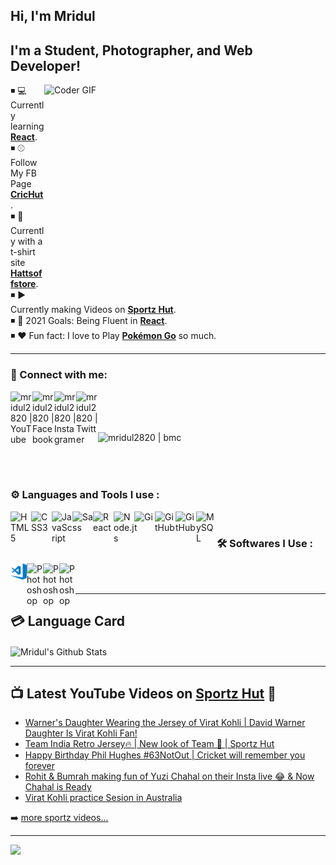 ## Hi, I'm Mridul

## I'm a Student, Photographer, and Web Developer!

<img align="right" src="https://i.pinimg.com/originals/02/74/20/0274207612d515f49012c87803a9e631.gif" alt="Coder GIF" width="450" height="350">


◾ 💻 Currently learning **[React][react]**.
<br/>
◾ ⚾  Follow My FB Page **[CricHut][CricHut]**.
<br/>
◾ 👕 Currently with a t-shirt site **[Hattsoffstore][hattsoff]**.
<br/>
◾ ▶  Currently making Videos on  **[Sportz Hut][sportzhut]**.
<br/>
◾ 🥅 2021 Goals: Being Fluent in **[React][react]**.
<br/>
◾ ❤ Fun fact: I love to Play **[Pokémon Go](https://pokemongolive.com/)** so much.
<br/>

---

### 🧧 Connect with me:

[<img align="left" alt="mridul2820 | YouTube" width="35px" src="https://mridul2820.github.io/github-assets/assets/youtube.svg" />][sportzhut]
[<img align="left" alt="mridul2820 | Facebook" width="35px" src="https://mridul2820.github.io/github-assets/assets/facebook.svg" />][facebook]
[<img align="left" alt="mridul2820 | Instagram" width="35px" src="https://mridul2820.github.io/github-assets/assets/instagram.svg" />][instagram]
[<img align="left" alt="mridul2820 | Twitter" width="35px" src="https://mridul2820.github.io/github-assets/assets/twitter.svg" />][twitter]

<br />
<br />
<br />

[<img align="left" alt="mridul2820 | bmc" width="250px" src="https://mridul2820.github.io/github-assets/assets/BMC.svg" />][buymeacoffee]

<br />
<br />
<br />
<br />

### ⚙ Languages and Tools  I use :

[<img align="left" alt="HTML5" width="33px" src="https://mridul2820.github.io/github-assets/assets/html-5.svg" />][myprofile]
[<img align="left" alt="CSS3" width="33px" src="https://mridul2820.github.io/github-assets/assets/css.svg" />][myprofile]
[<img align="left" alt="JavaScript" width="33px" src="https://mridul2820.github.io/github-assets/assets/javascript.svg" />][myprofile]
[<img align="left" alt="Sass" width="33px" src="https://mridul2820.github.io/github-assets/assets/sass.svg" />][myprofile]
[<img align="left" alt="React" width="33px" src="https://mridul2820.github.io/github-assets/assets/react.svg" />][myprofile]
[<img align="left" alt="Node.js" width="33px" src="https://mridul2820.github.io/github-assets/assets/node-js.png" />][myprofile]
[<img align="left" alt="Git" width="33px" src="https://mridul2820.github.io/github-assets/assets/git.png" />][myprofile]
[<img align="left" alt="GitHub" width="33px" src="https://mridul2820.github.io/github-assets/assets/github.png" />][myprofile]
[<img align="left" alt="GitHub" width="33px" src="https://mridul2820.github.io/github-assets/assets/firebase.png" />][myprofile]
[<img align="left" alt="MySQL" width="33px" src="https://mridul2820.github.io/github-assets/assets/mysql.png" />][myprofile]

<br />

### 🛠 Softwares I Use : 

<a href="https://code.visualstudio.com/"><img align="left" alt="Visual Studio Code" width="26px" src="https://raw.githubusercontent.com/github/explore/80688e429a7d4ef2fca1e82350fe8e3517d3494d/topics/visual-studio-code/visual-studio-code.png" /> </a>
<a href="https://www.photoshop.com/en" target="_blank"> <img align="left" alt="Photoshop" width="26px" src="https://upload.wikimedia.org/wikipedia/commons/thumb/a/af/Adobe_Photoshop_CC_icon.svg/1200px-Adobe_Photoshop_CC_icon.svg.png"/> </a>
<a href="https://www.adobe.com/in/products/photoshop-lightroom.html" target="_blank"> <img align="left" alt="Photoshop" width="26px" src="https://upload.wikimedia.org/wikipedia/commons/thumb/4/40/Adobe_Premiere_Pro_CC_icon.svg/1200px-Adobe_Premiere_Pro_CC_icon.svg.png"/> </a>
<a href="https://www.adobe.com/in/products/premiere.html" target="_blank"> <img align="left" alt="Photoshop" width="26px" src="https://upload.wikimedia.org/wikipedia/commons/thumb/b/b6/Adobe_Photoshop_Lightroom_CC_logo.svg/220px-Adobe_Photoshop_Lightroom_CC_logo.svg.png"/> </a>

<br />
<br />

---

## 💳 Language Card
<img align="center" alt="Mridul's Github Stats" src="https://github-readme-stats.mridul28.vercel.app/api/top-langs/?username=mridul2820&&layout=compact" />

---

## 📺 Latest YouTube Videos on [Sportz Hut][sportzhut] 🏏
<!-- YOUTUBE:START -->
- [Warner's Daughter Wearing the Jersey of Virat Kohli | David Warner Daughter Is Virat Kohli Fan!](https://www.youtube.com/watch?v=mUDao8VPuOM)
- [Team India Retro Jersey🔥 | New look of Team 🤩 | Sportz Hut](https://www.youtube.com/watch?v=YRcvXFXn0eQ)
- [Happy Birthday Phil Hughes #63NotOut | Cricket will remember you forever](https://www.youtube.com/watch?v=m7cWGKtEM0k)
- [Rohit & Bumrah making fun of Yuzi Chahal on their Insta live 😂 & Now Chahal is Ready](https://www.youtube.com/watch?v=7SgBWVZA9bo)
- [Virat Kohli practice Sesion in Australia](https://www.youtube.com/watch?v=IlzpX3nvfYM)
<!-- YOUTUBE:END -->
➡️ [more sportz videos...][sportzhut]

---
<img src="https://visitor-badge.glitch.me/badge?page_id=mridul2820.mridul2820" />

[myprofile]: https://github.com/Mridul2820
[buymeacoffee]: https://www.buymeacoffee.com/Mriduls
[CricHut]: https://www.facebook.com/crichutcricket/
[sportzhut]: https://www.youtube.com/channel/UC0Qlfx5uoTJKwat8iWl3vsA
[facebook]: https://www.facebook.com/mridul.panda.754/
[instagram]: https://www.instagram.com/i_mridul
[twitter]: https://twitter.com/i_mridul
[hattsoff]: https://www.hattsoffstore.com/
[react]: https://reactjs.org/
